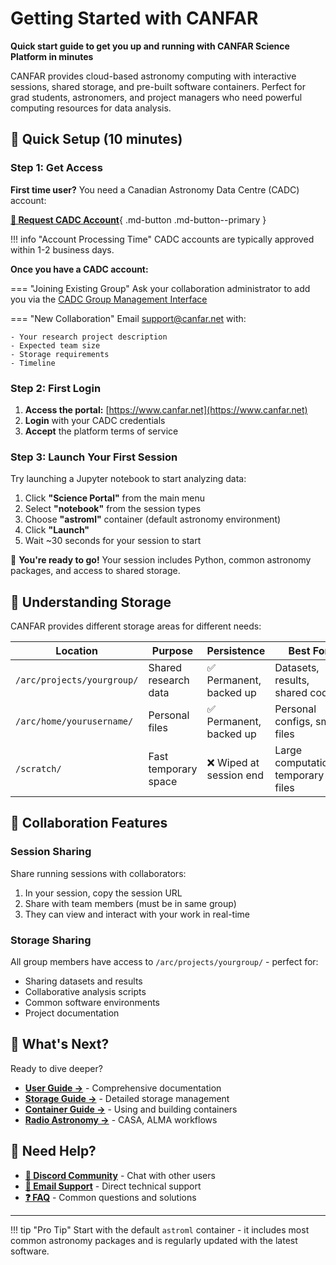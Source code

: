 # Getting Started with CANFAR

**Quick start guide to get you up and running with CANFAR Science Platform in minutes**

CANFAR provides cloud-based astronomy computing with interactive sessions, shared storage, and pre-built software containers. Perfect for grad students, astronomers, and project managers who need powerful computing resources for data analysis.

## 🚀 Quick Setup (10 minutes)

### Step 1: Get Access

**First time user?** You need a Canadian Astronomy Data Centre (CADC) account:

[**🔗 Request CADC Account**](https://www.cadc-ccda.hia-iha.nrc-cnrc.gc.ca/en/auth/request.html){ .md-button .md-button--primary }

!!! info "Account Processing Time"
    CADC accounts are typically approved within 1-2 business days.

**Once you have a CADC account:**

=== "Joining Existing Group"
    Ask your collaboration administrator to add you via the [CADC Group Management Interface](https://www.cadc-ccda.hia-iha.nrc-cnrc.gc.ca/en/groups/)

=== "New Collaboration"
    Email [support@canfar.net](mailto:support@canfar.net) with:
    
    - Your research project description
    - Expected team size
    - Storage requirements
    - Timeline

### Step 2: First Login

1. **Access the portal:** [https://www.canfar.net](https://www.canfar.net)
2. **Login** with your CADC credentials
3. **Accept** the platform terms of service

### Step 3: Launch Your First Session

Try launching a Jupyter notebook to start analyzing data:

1. Click **"Science Portal"** from the main menu
2. Select **"notebook"** from the session types
3. Choose **"astroml"** container (default astronomy environment)
4. Click **"Launch"**
5. Wait ~30 seconds for your session to start

🎉 **You're ready to go!** Your session includes Python, common astronomy packages, and access to shared storage.

## 📁 Understanding Storage

CANFAR provides different storage areas for different needs:

| Location | Purpose | Persistence | Best For |
|----------|---------|-------------|----------|
| `/arc/projects/yourgroup/` | Shared research data | ✅ Permanent, backed up | Datasets, results, shared code |
| `/arc/home/yourusername/` | Personal files | ✅ Permanent, backed up | Personal configs, small files |
| `/scratch/` | Fast temporary space | ❌ Wiped at session end | Large computations, temporary files |

## 🤝 Collaboration Features

### Session Sharing
Share running sessions with collaborators:

1. In your session, copy the session URL
2. Share with team members (must be in same group)
3. They can view and interact with your work in real-time

### Storage Sharing
All group members have access to `/arc/projects/yourgroup/` - perfect for:

- Sharing datasets and results
- Collaborative analysis scripts
- Common software environments
- Project documentation

## 🔗 What's Next?

Ready to dive deeper? 

- **[User Guide →](../user-guide/index.md)** - Comprehensive documentation
- **[Storage Guide →](../user-guide/storage/index.md)** - Detailed storage management
- **[Container Guide →](../user-guide/containers/index.md)** - Using and building containers
- **[Radio Astronomy →](../user-guide/radio-astronomy/index.md)** - CASA, ALMA workflows

## 💬 Need Help?

- **[💬 Discord Community](https://discord.gg/vcCQ8QBvBa)** - Chat with other users
- **[📧 Email Support](mailto:support@canfar.net)** - Direct technical support
- **[❓ FAQ](../faq/index.md)** - Common questions and solutions

---

!!! tip "Pro Tip"
    Start with the default `astroml` container - it includes most common astronomy packages and is regularly updated with the latest software.
